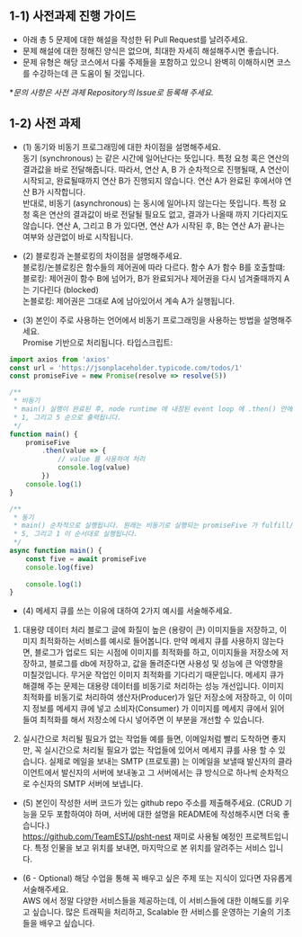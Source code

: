 ## 1-1) 사전과제 진행 가이드

- 아래 총 5 문제에 대한 해설을 작성한 뒤 Pull Request를 날려주세요.
- 문제 해설에 대한 정해진 양식은 없으며, 최대한 자세히 해설해주시면 좋습니다.
- 문제 유형은 해당 코스에서 다룰 주제들을 포함하고 있으니 완벽히 이해하시면 코스를 수강하는데 큰 도움이 될 것입니다.

**문의 사항은 사전 과제 Repository의 Issue로 등록해 주세요.*
  


## 1-2) 사전 과제

- (1) 동기와 비동기 프로그래밍에 대한 차이점을 설명해주세요.  
동기 (synchronous) 는 같은 시간에 일어난다는 뜻입니다. 특정 요청 혹은 연산의 결과값을 바로 전달해줍니다. 따라서, 연산 A, B 가 순차적으로 진행될때, A 연산이 시작되고, 완료될때까지 연산 B가 진행되지 않습니다. 연산 A가 완료된 후에서야 연산 B가 시작합니다.    
반대로, 비동기 (asynchronous) 는 동시에 일어나지 않는다는 뜻입니다. 특정 요청 혹은 연산의 결과값이 바로 전달될 필요도 없고, 결과가 나올때 까지 기다리지도 않습니다. 연산 A, 그리고 B 가 있다면, 연산 A가 시작된 후, B는 연산 A가 끝나는 여부와 상관없이 바로 시작됩니다.

- (2) 블로킹과 논블로킹의 차이점을 설명해주세요.  
블로킹/논블로킹은 함수들의 제어권에 따라 다르다. 함수 A가 함수 B를 호출할떄:
블로킹: 제어권이 함수 B에 넘어가, B가 완료되거나 제어권을 다시 넘겨줄때까지 A는 기다린다 (blocked)  
논블로킹: 제어권은 그대로 A에 남아있어서 계속 A가 실행됩니다.

- (3) 본인이 주로 사용하는 언어에서 비동기 프로그래밍을 사용하는 방법을 설명해주세요.  
Promise 기반으로 처리됩니다.
타입스크립트:
```ts
import axios from 'axios'
const url = 'https://jsonplaceholder.typicode.com/todos/1'
const promiseFive = new Promise(resolve => resolve(5))

/**
 * 비동기
 * main() 실행이 완료된 후, node runtime 에 내장된 event loop 에 .then() 안에 있는 함수가 실행됩니다.
 * 1, 그리고 5 순으로 출력됩니다.
 */
function main() {
    promiseFive
        .then(value => {
            // value 를 사용하여 처리
            console.log(value)
        })
    console.log(1)
}

/**
 * 동기
 * main() 순차적으로 실행됩니다. 원래는 비동기로 실행되는 promiseFive 가 fulfill/reject 되기까지 기다린 후에 그다음 줄이 실행됩니다.
 * 5, 그리고 1 이 순서대로 실행됩니다.
 */
async function main() {
    const five = await promiseFive
    console.log(five)
    
    console.log(1)
}
```

- (4) 메세지 큐를 쓰는 이유에 대하여 2가지 예시를 서술해주세요.  
1. 대용량 데이터 처리
블로그 글에 화질이 높은 (용량이 큰) 이미지들을 저장하고, 이미지 최적화하는 서비스를 예시로 들어봅니다.
만약 메세지 큐를 사용하지 않는다면, 블로그가 업로드 되는 시점에 이미지를 최적화를 하고, 이미지들을 저장소에 저장하고, 블로그를 db에 저장하고, 값을 돌려준다면 사용성 및 성능에 큰 악영향을 미칠것입니다. 무거운 작업인 이미지 최적화를 기다리기 때문입니다. 
메세지 큐가 해결해 주는 문제는 대용량 데이터를 비동기로 처리하는 성능 개선입니다. 이미지 최적화를 비동기로 처리하여 생산자(Producer)가 일단 저장소에 저장하고, 이 이미지 정보를 메세지 큐에 넣고 소비자(Consumer) 가 이미지를 메세지 큐에서 읽어 들여 최적화를 해서 저장소에 다시 넣어주면 이 부분을 개선할 수 있습니다.

2. 실시간으로 처리될 필요가 없는 작업들
예를 들면, 이메일처럼 빨리 도착하면 좋지만, 꼭 실시간으로 처리될 필요가 없는 작업들에 있어서 메세지 큐를 사용 할 수 있습니다.
실제로 메일을 보내는 SMTP (프로토콜) 는 이메일을 보낼때 발신자의 클라이언트에서 발신자의 서버에 보내놓고 그 서버에서는 큐 방식으로 하나씩 순차적으로 수신자의 SMTP 서버에 보냅니다.

- (5) 본인이 작성한 서버 코드가 있는 github repo 주소를 제출해주세요. (CRUD 기능을 모두 포함하여야 하며, 서버에 대한 설명을 README에 작성해주시면 더욱 좋습니다.)  
https://github.com/TeamESTJ/psht-nest
재미로 사용될 예정인 프로젝트입니다. 특정 인물을 보고 위치를 보내면, 마지막으로 본 위치를 알려주는 서비스 입니다.

- (6 - Optional) 해당 수업을 통해 꼭 배우고 싶은 주제 또는 지식이 있다면 자유롭게 서술해주세요.  
AWS 에서 정말 다양한 서비스들을 제공하는데, 이 서비스들에 대한 이해도를 키우고 싶습니다. 많은 트래픽을 처리하고, Scalable 한 서비스를 운영하는 기술의 기초들을 배우고 싶습니다.
